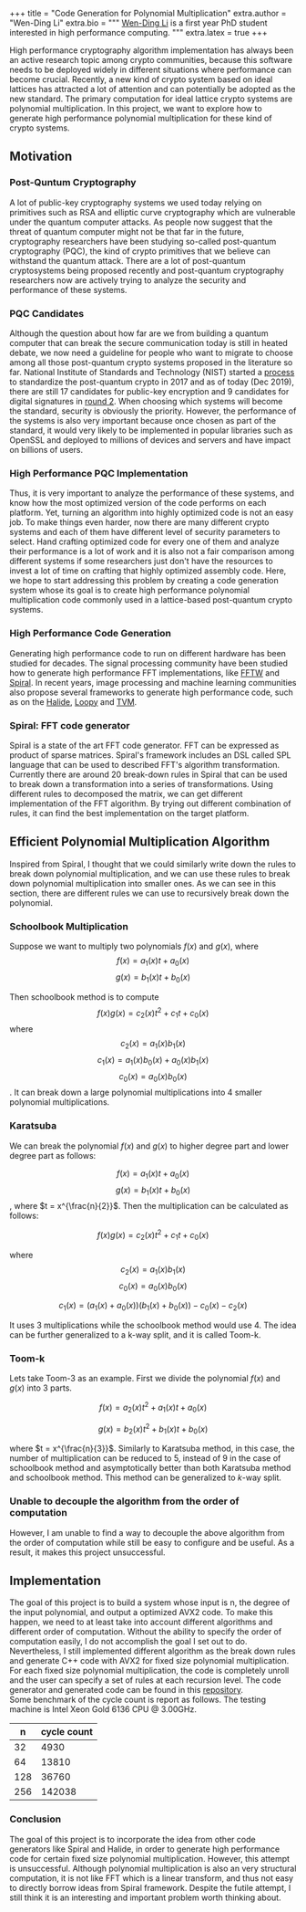 +++
title = "Code Generation for Polynomial Multiplication" 
extra.author = "Wen-Ding Li" 
extra.bio = """ 
  [Wen-Ding Li](https://www.cs.cornell.edu/~wdli/) is a first year PhD student interested in high performance computing.
""" 
extra.latex = true
+++


High performance cryptography algorithm implementation has always been an active
research topic among crypto communities, because this software needs to be
deployed widely in different situations where performance can become crucial.
Recently, a new kind of crypto system based on ideal lattices has attracted a lot
of attention and can potentially be adopted as the new standard. The primary
computation for ideal lattice crypto systems are polynomial multiplication. In
this project, we want to explore how to generate high performance polynomial
multiplication for these kind of crypto systems. 

## Motivation

### Post-Quntum Cryptography

A lot of public-key cryptography systems we used today relying on primitives
such as RSA and elliptic curve cryptography which are vulnerable under the quantum computer
attacks.  As people now suggest that the threat of quantum computer might
not be that far in the future, cryptography researchers have been studying
so-called post-quantum cryptography (PQC), the kind of crypto primitives that we
believe can withstand the quantum attack.  There are a lot of post-quantum
cryptosystems being proposed recently and post-quantum cryptography researchers
now are actively trying to analyze the security and performance of these
systems.

### PQC Candidates

Although the question about how far are we from building a quantum computer that
can break the secure communication today is still in heated debate, we now need
a guideline for people who want to migrate to choose among all those
post-quantum crypto systems proposed in the literature so far.  National
Institute of Standards and Technology (NIST) started a
[process](https://csrc.nist.gov/Projects/post-quantum-cryptography) to standardize
the post-quantum crypto in 2017 and as of today (Dec 2019), there are still 17
candidates for public-key encryption and 9 candidates for digital signatures in
[round 2](https://csrc.nist.gov/Projects/post-quantum-cryptography/round-2-submissions).
When choosing which systems will become the standard, security is obviously the
priority. However, the performance of the systems is also very important because
once chosen as part of the standard, it would very likely to be implemented in
popular libraries such as OpenSSL and deployed to millions of devices and servers
and have impact on billions of users.

### High Performance PQC Implementation 

Thus, it is very important to analyze the performance of these systems, and
know how the most optimized version of the code performs on each platform.
Yet, turning an algorithm into highly optimized code is not an easy job. To
make things even harder, now there are many different crypto systems and each of
them have different level of security parameters to select.  Hand crafting
optimized code for every one of them and analyze their performance is a lot of
work and it is also not a fair comparison among different systems if some
researchers just don't have the resources to invest a lot of time on crafting
that highly optimized assembly code. Here, we hope to start addressing this
problem by creating a code generation system whose its goal is to create high
performance polynomial multiplication code commonly used in a lattice-based
post-quantum crypto systems.

### High Performance Code Generation

Generating high performance code to run on different hardware has been studied
for decades. The signal processing community have been studied how to generate high
performance FFT implementations, like [FFTW](http://www.fftw.org/) and
[Spiral](https://www.spiral.net/index.html). In recent years, image
processing and machine learning communities also propose several frameworks to
generate high performance code, such as on the
[Halide](https://github.com/halide/Halide), [Loopy](https://github.com/inducer/loopy) and
[TVM](https://github.com/apache/incubator-tvm). 

### Spiral: FFT code generator
Spiral is a state of the art FFT code generator. FFT can be expressed as product of sparse matrices. 
Spiral's framework includes an DSL called SPL language that can be used to 
described FFT's algorithm transformation.
Currently there are around 20 break-down rules in Spiral that can be used to
break down a transformation into a series of transformations. Using different
rules to decomposed the matrix, we can get different implementation of the FFT
algorithm. By trying out different combination of rules, it can find the best
implementation on the target platform. 

## Efficient Polynomial Multiplication Algorithm

Inspired from Spiral, I thought that we could similarly write down the rules to 
break down polynomial multiplication, and we can use these rules to break down polynomial
multiplication into smaller ones. As we can see in this section, there are
different rules we can use to recursively break down the polynomial.


### Schoolbook Multiplication
Suppose we want to multiply two polynomials $f(x)$ and $g(x)$, where
  $$
  f(x) = a_1(x) t + a_0(x)
  $$
  $$
  g(x) = b_1(x) t + b_0(x)
  $$

  Then schoolbook method is to compute 
  $$
  f(x)g(x) = c_2(x) t^2 + c_1 t + c_0(x)
  $$
  where
  $$ c_2(x) = a_1(x)b_1(x) $$
  $$ c_1(x) = a_1(x)b_0(x) + a_0(x)b_1(x)$$
  $$ c_0(x) = a_0(x)b_0(x) $$.
  It can break down a large polynomial multiplications into 4 smaller polynomial
  multiplications.

### Karatsuba
We can break the polynomial $f(x)$ and $g(x)$ to higher degree part
and lower degree part as follows:

  $$
  f(x) = a_1(x) t + a_0(x)
  $$
  $$
  g(x) = b_1(x) t + b_0(x)
  $$
  , where $t = x^{\frac{n}{2}}$. 
  Then the multiplication can be calculated as follows:

  $$
  f(x)g(x) = c_2(x) t^2 + c_1 t + c_0(x)
  $$

  where 
  $$ c_2(x) = a_1(x)b_1(x) $$
  $$ c_0(x) = a_0(x)b_0(x) $$

  $$
  c_1(x) = (a_1(x) + a_0(x)) (b_1(x) +b_0(x)) -c_0(x)-c_2(x)
  $$

  It uses 3 multiplications while the schoolbook method would use 4.
  The idea can be further generalized to a k-way split, and it is called Toom-k.

### Toom-k

Lets take Toom-3 as an example. First we divide the polynomial $f(x)$ and $g(x)$ into 3 parts.

$$
f(x) = a_2(x) t^2 + a_1(x) t + a_0(x)
$$

$$
g(x) = b_2(x) t^2 + b_1(x) t + b_0(x)
$$

where $t = x^{\frac{n}{3}}$. 
Similarly to Karatsuba method, in this case, the number of
multiplication can be reduced to 5, instead of 9 in the case of schoolbook
method and asymptotically better than both Karatsuba method and schoolbook
method. This method can be generalized to $k$-way split.

### Unable to decouple the algorithm from the order of computation
However, I am unable to find a way to decouple the above algorithm from the
order of computation while still be easy to configure and be useful. As a
result, it makes this project unsuccessful.

## Implementation

The goal of this project is to build a system whose input is n, the degree of
the input polynomial, and output a optimized AVX2 code. To make this happen, we
need to at least take into account different algorithms and different order of
computation. Without the ability to specify the order of computation easily, I
do not accomplish the goal I set out to do. Nevertheless, I still implemented
different algorithm as the break down rules and generate C++ code with AVX2 for
fixed size polynomial multiplication. For each fixed size polynomial
multiplication, the code is completely unroll and the user can specify a set of rules
at each recursion level. The code generator and generated code can be found 
in this [repository](https://github.com/xu3kev/polymul_gen).  
Some benchmark of the cycle count is report as follows. The testing machine is
Intel Xeon Gold 6136 CPU @ 3.00GHz.

 n   | cycle count
-----|----
 32  |4930
 64  |13810
128  |36760
256  |142038

### Conclusion

The goal of this project is to incorporate the idea from other code generators
like Spiral and Halide, in order to generate high performance code for certain
fixed size polynomial multiplication. However, this attempt is unsuccessful. Although
polynomial multiplication is also an very structural computation, it is not like FFT
which is a linear transform, and thus not easy to directly borrow ideas from
Spiral framework. Despite the futile attempt, I still think it is an interesting
and important problem worth thinking about.

